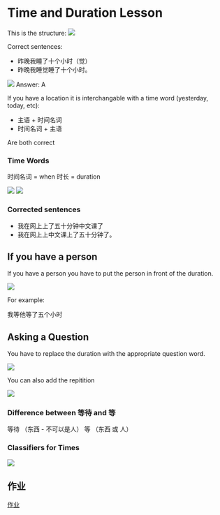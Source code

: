 # Time and Duration Lesson

This is the structure:
![](images/2020-12-14-06-31-10.png)

Correct sentences:
- 昨晚我睡了十个小时（觉）
- 昨晚我睡觉睡了十个小时。

![](images/2020-12-14-06-43-29.png)
Answer: A

If you have a location it is interchangable with a time word (yesterday, today, etc):
- 主语 + 时间名词
- 时间名词 + 主语
  
Are both correct

### Time Words
时间名词 = when
时长 = duration


![](images/2020-12-14-06-50-26.png)
![](images/2020-12-14-06-50-14.png)

### Corrected sentences
- 我在网上上了五十分钟中文课了
- 我在网上上中文课上了五十分钟了。

## If you have a person

If you have a person you have to put the person in front of the duration.

![](images/2020-12-16-06-42-44.png)

For example: 

我等他等了五个小时

## Asking a Question

You have to replace the duration with the appropriate question word.

![](images/2020-12-16-06-57-19.png)

You can also add the repitition

![](images/2020-12-16-07-00-31.png)

### Difference between 等待 and 等
等待 （东西 - 不可以是人）
等 （东西 或 人）

### Classifiers for Times

![](images/2020-12-16-07-33-28.png)

## 作业

[作业](../../作業/2020-Dec-15%20Time%20and%20Duration/README.md)